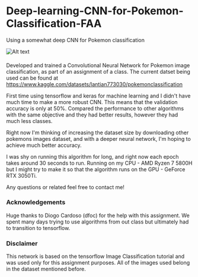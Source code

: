# Deep-learning-CNN-for-Pokemon-Classification-FAA
Using a somewhat deep CNN for Pokemon classification

![Alt text]("C:\Users\franc\VSCode\FundAprendAuto\FAA-Project-1\images\Pikachu\00000001.png" "Pikachu waving")

#### 
Developed and trained a Convolutional Neural Network for Pokemon image classification, as part of an assignment of a class. 
The current datset being used can be found at https://www.kaggle.com/datasets/lantian773030/pokemonclassification

First time using tensorflow and keras for machine learning and I didn't have much time to make a more robust CNN. This means that the validation accuracy is only at 50%. Compared the performance to other algorithms with the same objective and they had better results, however they had much less classes.

Right now I'm thinking of increasing the dataset size by downloading other pokemons images dataset, and with a deeper neural network, I'm hoping to achieve much better accuracy.

I was shy on running this algorithm for long, and right now each epoch takes around 30 seconds to run. Running on my CPU - AMD Ryzen 7 5800H but I might try to make it so that the algorithm runs on the GPU - GeForce RTX 3050Ti.  

Any questions or related feel free to contact me!

### Acknowledgements
Huge thanks to Diogo Cardoso (dfoc) for the help with this assignment. We spent many days trying to use algorithms from out class but ultimately had to transition to tensorflow.


### Disclaimer 
This network is based on the tensorflow Image Classification tutorial and was used only for this assignment purposes. All of the images used belong in the dataset mentioned before.
